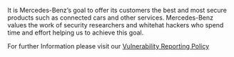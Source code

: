 <!-- SPDX-License-Identifier: MIT --->
It is Mercedes-Benz’s goal to offer its customers the best and most secure products such as connected cars and other services. Mercedes-Benz values the work of security researchers and whitehat hackers who spend time and effort helping us to achieve this goal.

For further Information please visit our [Vulnerability Reporting Policy](https://www.mercedes-benz.com/whitehat/)
